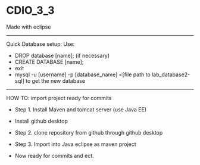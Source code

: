# CDIO_3_3
Made with eclipse


______________________________________________________________
Quick Database setup:
Use:
  - DROP database [name]; (if necessary)
  - CREATE DATABASE [name];
  - exit
  - mysql -u [username] -p [database_name] <[file path to lab_database2-sql] to get the new database

_______________________________________________________________
HOW TO: import project ready for commits

  - Step 1. Install Maven and tomcat server (use Java EE)
  - Install github desktop

  - Step 2. clone repository from github through github desktop
  - Step 3. Import into Java eclipse as maven project
  - Now ready for commits and ect.
